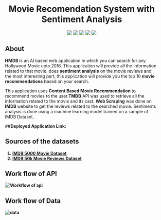 <div align="center">

<h1>Movie Recomendation System with Sentiment Analysis</h1>
<img src="https://img.shields.io/badge/Python-3.7.3-brown" />
<img src="https://img.shields.io/badge/Frontend-HTML/CSS/JS/AJAX-orange" />
<img src="https://img.shields.io/badge/BackendAPI-Flask-yellow" />
<img src="https://img.shields.io/badge/OtherAPI-TMDB/IMDB-red" />
<img src="https://img.shields.io/badge/Deployment-Heroku-blue" />
</div>

## About

<b>HMDB</b> is an AI based web application in which you can search for any Hollywood Movie upto 2016. This application will provide all the information related to that movie, does <b>sentiment analysis</b> on the movie reviews and the most interesting part, this application will provide you the top 10 <b>movie recommendations</b> based on your search.<br/>
<!-- 
<b>HTML/CSS/JS/AJAX</b> was used for frontend which was deployed using <b>firebase hosting</b> and a <b>Flask API</b> was deployed using <b>Docker</b> container on <b>Heroku</b> to serve the machine learning models to the Frontend. -->

This application uses <b>Content Based Movie Recommendation</b> to recommend movies to the user.<b>TMDB</b> API was used to retrieve all the information related to the movie and its cast. <b>Web Scraping</b> was done on <b>IMDB</b> website to get the reviews related to the searched movie. Sentiments analysis is done using a machine learning model trained on a sample of IMDB Dataset.<br/>

##<b>Deployed Application Link:  <br/>

## Sources of the datasets 

1. [IMDB 5000 Movie Dataset](https://www.kaggle.com/carolzhangdc/imdb-5000-movie-dataset)
2. [IMDB 50k Movie Reviews Dataset](https://www.kaggle.com/lakshmi25npathi/imdb-dataset-of-50k-movie-reviews) 
  
 
## Work flow of API

  ![Workflow of api](https://user-images.githubusercontent.com/89459208/151706758-1c13cb91-5aff-493e-973b-15f99e42f4bb.jpeg)
  
## Work flow of Data
   
![data](https://user-images.githubusercontent.com/89459208/151705957-193da161-7eb4-4369-9aa9-f21d8bfa324d.jpeg)
